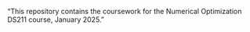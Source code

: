“This repository contains the coursework for the Numerical Optimization DS211 course, January 2025.”
